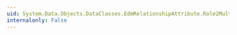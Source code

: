 ```yaml
---
uid: System.Data.Objects.DataClasses.EdmRelationshipAttribute.Role2Multiplicity
internalonly: False
---
```

